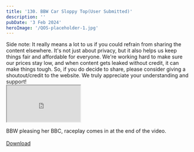 ```yaml
---
title: '130. BBW Car Sloppy Top(User Submitted)'
description: ''
pubDate: '3 Feb 2024'
heroImage: '/QOS-placeholder-1.jpg'
---
```

<div class="video_paragraph_header"> Side note: It really means a lot to us if you could refrain from sharing the content elsewhere. It's not just about privacy, but it also helps us keep things fair and affordable for everyone. We're working hard to make sure our prices stay low, and when content gets leaked without credit, it can make things tough. So, if you do decide to share, please consider giving a shoutout/credit to the website. We truly appreciate your understanding and support!</div>

<iframe src="https://drive.google.com/file/d/1MUwsS_2h1OuNA8M6rlnnBzRnsFCfjLlz/preview" width="200" height="100" allow="autoplay" allowfullscreen="allowfullscreen"></iframe>

BBW pleasing her BBC, raceplay comes in at the end of the video.
<br>
<br>
<a class="read_more" href="https://drive.google.com/file/d/127IfY7Y1fgAIztwpXSnnFuJ_jEM1CaaN/view?usp=sharing">Download</a>